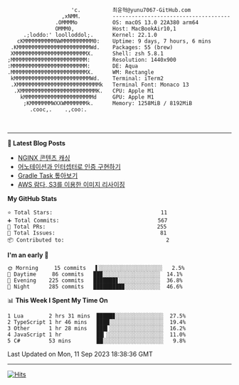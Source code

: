 
```text
                    'c.          최윤혁@yunu7067-GitHub.com
                 ,xNMM.          -------------------------------------
               .OMMMMo           OS: macOS 13.0 22A380 arm64
               OMMM0,            Host: MacBookAir10,1
     .;loddo:' loolloddol;.      Kernel: 22.1.0
   cKMMMMMMMMMMNWMMMMMMMMMM0:    Uptime: 9 days, 7 hours, 6 mins
 .KMMMMMMMMMMMMMMMMMMMMMMMWd.    Packages: 55 (brew)
 XMMMMMMMMMMMMMMMMMMMMMMMX.      Shell: zsh 5.8.1
;MMMMMMMMMMMMMMMMMMMMMMMM:       Resolution: 1440x900
:MMMMMMMMMMMMMMMMMMMMMMMM:       DE: Aqua
.MMMMMMMMMMMMMMMMMMMMMMMMX.      WM: Rectangle
 kMMMMMMMMMMMMMMMMMMMMMMMMWd.    Terminal: iTerm2
 .XMMMMMMMMMMMMMMMMMMMMMMMMMMk   Terminal Font: Monaco 13
  .XMMMMMMMMMMMMMMMMMMMMMMMMK.   CPU: Apple M1
    kMMMMMMMMMMMMMMMMMMMMMMd     GPU: Apple M1
     ;KMMMMMMMWXXWMMMMMMMk.      Memory: 1258MiB / 8192MiB
       .cooc,.    .,coo:.

```

<br />

---

<!--START_SECTION:msrm-->

**📕  Latest Blog Posts**

- [NGINX 콘텐츠 캐싱](https://yunu7067.github.io/p/nginx-content-caching/)
- [어노테이션과 인터셉터로 인증 구현하기](https://yunu7067.github.io/p/impl-spring-auth-using-interceptor/)
- [Gradle Task 톺아보기](https://yunu7067.github.io/p/gradle-tasks/)
- [AWS 람다, S3를 이용한 이미지 리사이징](https://yunu7067.github.io/p/image-resize-for-aws-lambda/)

**My GitHub Stats**
```text
⭐ Total Stars:                                  11
➕ Total Commits:                               567
🔀 Total PRs:                                   255
🚩 Total Issues:                                 81
📦 Contributed to:                                2
```

**I'm an early 🐤**
```text
🌞 Morning     15 commits   ▌░░░░░░░░░░░░░░░░░░░░   2.5%
🌆 Daytime     86 commits   ██▉░░░░░░░░░░░░░░░░░░  14.1%
🌃 Evening    225 commits   ███████▋░░░░░░░░░░░░░  36.8%
🌙 Night      285 commits   █████████▊░░░░░░░░░░░  46.6%
```

📊 **This Week I Spent My Time On**
```text
1 Lua        2 hrs 31 mins  █████▊░░░░░░░░░░░░░░░  27.5%
2 TypeScript 1 hr 46 mins   ████░░░░░░░░░░░░░░░░░  19.4%
3 Other      1 hr 28 mins   ███▍░░░░░░░░░░░░░░░░░  16.2%
4 JavaScript 1 hr           ██▎░░░░░░░░░░░░░░░░░░  11.0%
5 C#         53 mins        ██░░░░░░░░░░░░░░░░░░░   9.8%
```

Last Updated on Mon, 11 Sep 2023 18:38:36 GMT

<!--END_SECTION:msrm-->

---

<!-- https://hits.seeyoufarm.com -->  
[![Hits](https://hits.seeyoufarm.com/api/count/incr/badge.svg?url=https%3A%2F%2Fgithub.com%2Fyunu7067&count_bg=%2379C83D&title_bg=%23555555&icon=&icon_color=%23E7E7E7&title=Visited&edge_flat=true)](https://hits.seeyoufarm.com)
